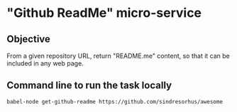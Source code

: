 # "Github ReadMe" micro-service

## Objective

From a given repository URL, return "README.me" content, so that it can be included in any web page.

## Command line to run the task locally

```
babel-node get-github-readme https://github.com/sindresorhus/awesome
```
